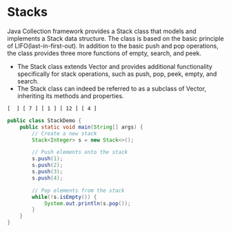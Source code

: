 # Stacks

Java Collection framework provides a Stack class that models and implements a Stack data structure. The class is based on the basic principle of LIFO(last-in-first-out). In addition to the basic push and pop operations, the class provides three more functions of empty, search, and peek.

- The Stack class extends Vector and provides additional functionality specifically for stack operations, such as push, pop, peek, empty, and search.
- The Stack class can indeed be referred to as a subclass of Vector, inheriting its methods and properties.

```
[  ] [ 7 ] [ 1 ] [ 12 ] [ 4 ]
```

```Java
public class StackDemo {
    public static void main(String[] args) {
        // Create a new stack
        Stack<Integer> s = new Stack<>();

        // Push elements onto the stack
        s.push(1);
        s.push(2);
        s.push(3);
        s.push(4);

        // Pop elements from the stack
        while(!s.isEmpty()) {
            System.out.println(s.pop());
        }
    }
}
```